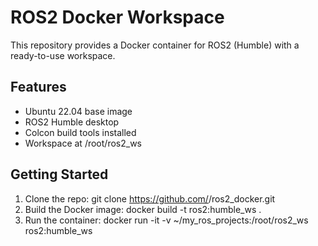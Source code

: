 # ROS2 Docker Workspace

This repository provides a Docker container for ROS2 (Humble) with a ready-to-use workspace.

## Features
- Ubuntu 22.04 base image
- ROS2 Humble desktop
- Colcon build tools installed
- Workspace at /root/ros2_ws

## Getting Started

1. Clone the repo:
   git clone https://github.com/<username>/ros2_docker.git
2. Build the Docker image:
   docker build -t ros2:humble_ws .
3. Run the container:
   docker run -it -v ~/my_ros_projects:/root/ros2_ws ros2:humble_ws

